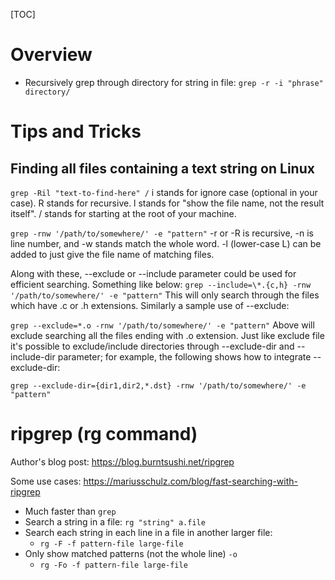 [TOC]

# Overview
- Recursively grep through directory for string in file: `grep -r -i "phrase" directory/`

# Tips and Tricks

## Finding all files containing a text string on Linux

`grep -Ril "text-to-find-here" /`
	i stands for ignore case (optional in your case).
	R stands for recursive.
	l stands for "show the file name, not the result itself".
	/ stands for starting at the root of your machine.

`grep -rnw '/path/to/somewhere/' -e "pattern"`
-r or -R is recursive,
-n is line number, and
-w stands match the whole word.
-l (lower-case L) can be added to just give the file name of matching files.

Along with these, --exclude or --include parameter could be used for efficient searching. Something like below:
`grep --include=\*.{c,h} -rnw '/path/to/somewhere/' -e "pattern"`
This will only search through the files which have .c or .h extensions. Similarly a sample use of --exclude:

`grep --exclude=*.o -rnw '/path/to/somewhere/' -e "pattern"`
Above will exclude searching all the files ending with .o extension. Just like exclude file it's possible to exclude/include directories through --exclude-dir and --include-dir parameter; for example, the following shows how to integrate --exclude-dir:

`grep --exclude-dir={dir1,dir2,*.dst} -rnw '/path/to/somewhere/' -e "pattern"`

# ripgrep (rg command)

Author's blog post: https://blog.burntsushi.net/ripgrep

Some use cases: https://mariusschulz.com/blog/fast-searching-with-ripgrep

- Much faster than `grep`
- Search a string in a file: `rg "string" a.file`
- Search each string in each line in a file in another larger file:
    + `rg -F -f pattern-file large-file`
- Only show matched patterns (not the whole line) `-o`
    + `rg -Fo -f pattern-file large-file`
